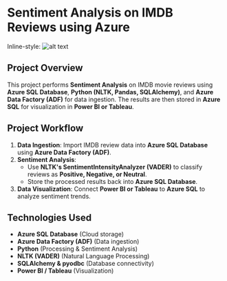 # Sentiment Analysis on IMDB Reviews using Azure 

Inline-style: 
![alt text]([https://swimburger.net/media/ppnn3pcl/azure.png] "Logo Title Text 1")

## Project Overview
This project performs **Sentiment Analysis** on IMDB movie reviews using **Azure SQL Database**, **Python (NLTK, Pandas, SQLAlchemy)**, and **Azure Data Factory (ADF)** for data ingestion. The results are then stored in **Azure SQL** for visualization in **Power BI or Tableau**.

## Project Workflow
1. **Data Ingestion**: Import IMDB review data into **Azure SQL Database** using **Azure Data Factory (ADF)**.
2. **Sentiment Analysis**:
   - Use **NLTK's SentimentIntensityAnalyzer (VADER)** to classify reviews as **Positive, Negative, or Neutral**.
   - Store the processed results back into **Azure SQL Database**.
3. **Data Visualization**: Connect **Power BI or Tableau** to **Azure SQL** to analyze sentiment trends.

## Technologies Used
- **Azure SQL Database** (Cloud storage)
- **Azure Data Factory (ADF)** (Data ingestion)
- **Python** (Processing & Sentiment Analysis)
- **NLTK (VADER)** (Natural Language Processing)
- **SQLAlchemy & pyodbc** (Database connectivity)
- **Power BI / Tableau** (Visualization)



